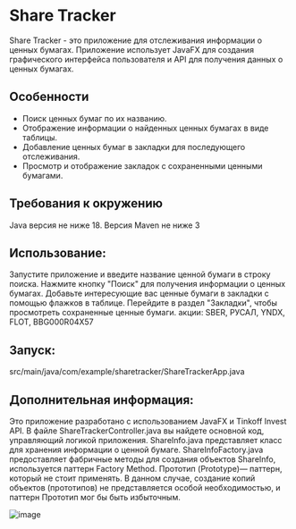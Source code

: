 # Share Tracker

Share Tracker - это приложение для отслеживания информации о ценных бумагах. Приложение использует JavaFX для создания графического интерфейса пользователя и API для получения данных о ценных бумагах.

## Особенности
- Поиск ценных бумаг по их названию.
- Отображение информации о найденных ценных бумагах в виде таблицы.
- Добавление ценных бумаг в закладки для последующего отслеживания.
- Просмотр и отображение закладок с сохраненными ценными бумагами.

## Требования к окружению
Java версия не ниже 18.
Версия Maven не ниже 3

## Использование:
Запустите приложение и введите название ценной бумаги в строку поиска.
Нажмите кнопку "Поиск" для получения информации о ценных бумагах.
Добавьте интересующие вас ценные бумаги в закладки с помощью флажков в таблице.
Перейдите в раздел "Закладки", чтобы просмотреть сохраненные ценные бумаги.
акции: SBER, РУСАЛ, YNDX, FLOT, BBG000R04X57

## Запуск:
src/main/java/com/example/sharetracker/ShareTrackerApp.java

## Дополнительная информация:
Это приложение разработано с использованием JavaFX и Tinkoff Invest API.
В файле ShareTrackerController.java вы найдете основной код, управляющий логикой приложения.
ShareInfo.java представляет класс для хранения информации о ценной бумаге.
ShareInfoFactory.java предоставляет фабричные методы для создания объектов ShareInfo, используется паттерн Factory Method.
Прототип (Prototype)— паттерн, который не стоит применять.
В данном случае, создание копий объектов (прототипов) не представляется особой необходимостью, и паттерн Прототип мог бы быть избыточным.

![image](https://github.com/lemul4/ShareTracker/assets/116165809/9f8e89d8-18d7-494f-b957-7938021bdc69)
